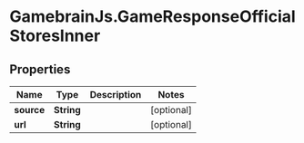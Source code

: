 # GamebrainJs.GameResponseOfficialStoresInner

## Properties

Name | Type | Description | Notes
------------ | ------------- | ------------- | -------------
**source** | **String** |  | [optional] 
**url** | **String** |  | [optional] 


